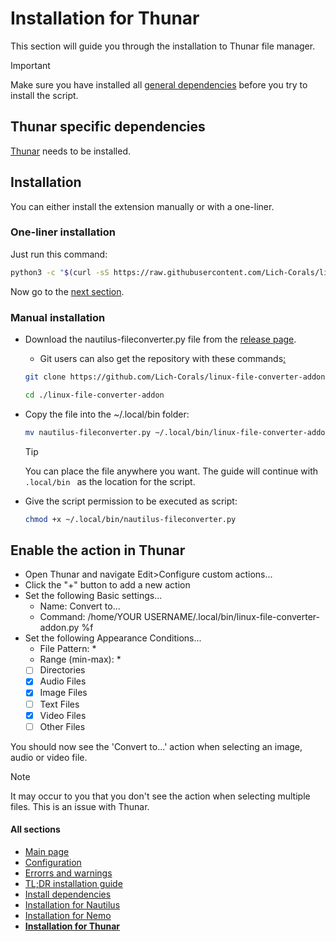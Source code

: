 # Installation for Thunar
This section will guide you through the installation to Thunar file manager.

> [!IMPORTANT]  
> Make sure you have installed all [general dependencies](https://github.com/Lich-Corals/linux-file-converter-addon/blob/main/markdown/install-dependencies.md) before you try to install the script.

## Thunar specific dependencies
[Thunar](https://github.com/neilbrown/thunar) needs to be installed.

## Installation
You can either install the extension manually or with a one-liner.

### One-liner installation
Just run this command:
```bash
python3 -c "$(curl -sS https://raw.githubusercontent.com/Lich-Corals/linux-file-converter-addon/main/nautilus-fileconverter.py)" --install-for-thunar
```
Now go to the [next section](#enable-the-action-in-thunar).

### Manual installation
- Download the nautilus-fileconverter.py file from the [release page](https://github.com/Lich-Corals/linux-file-converter-addon/releases).
    - Git users can also get the repository with these commands[:](https://bit.ly/3BlS71b)
     ```bash
     git clone https://github.com/Lich-Corals/linux-file-converter-addon

     cd ./linux-file-converter-addon
     ```
- Copy the file into the ~/.local/bin folder:
     ```bash
     mv nautilus-fileconverter.py ~/.local/bin/linux-file-converter-addon.py
     ```

     > [!TIP]  
     > You can place the file anywhere you want. The guide will continue with `.local/bin ` as the location for the script.

- Give the script permission to be executed as script:
     ```bash
     chmod +x ~/.local/bin/nautilus-fileconverter.py
     ```

## Enable the action in Thunar
- Open Thunar and navigate Edit>Configure custom actions...
- Click the "+" button to add a new action
- Set the following Basic settings...
     - Name: Convert to...
     - Command: /home/YOUR USERNAME/.local/bin/linux-file-converter-addon.py %f
- Set the following Appearance Conditions...
     - File Pattern: *
     - Range (min-max): *
     - [ ] Directories
     - [x] Audio Files
     - [x] Image Files
     - [ ] Text Files
     - [x] Video Files
     - [ ] Other Files

You should now see the 'Convert to...' action when selecting an image, audio or video file.

> [!NOTE]  
> It may occur to you that you don't see the action when selecting multiple files. This is an issue with Thunar.

#### All sections
- [Main page](https://github.com/Lich-Corals/linux-file-converter-addon/blob/main/README.md)
- [Configuration](https://github.com/Lich-Corals/linux-file-converter-addon/blob/main/markdown/configuration.md)
- [Errorrs and warnings](https://github.com/Lich-Corals/linux-file-converter-addon/blob/main/markdown/errors-and-warnings.md)
- [TL;DR installation guide](https://github.com/Lich-Corals/linux-file-converter-addon/blob/main/markdown/tldr-installation.md)
- [Install dependencies](https://github.com/Lich-Corals/linux-file-converter-addon/blob/main/markdown/install-dependencies.md)
- [Installation for Nautilus](https://github.com/Lich-Corals/linux-file-converter-addon/blob/main/markdown/install-nautilus.md)
- [Installation for Nemo](https://github.com/Lich-Corals/linux-file-converter-addon/blob/main/markdown/install-nemo.md)
- __[Installation for Thunar](https://github.com/Lich-Corals/linux-file-converter-addon/blob/main/markdown/install-thunar.md)__
